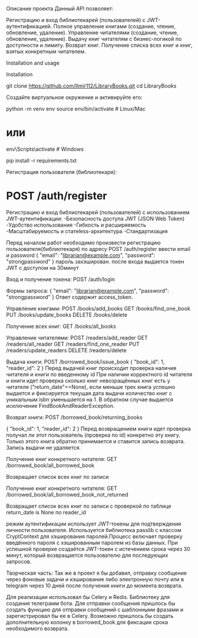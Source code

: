 Описание проекта
Данный API позволяет:

Регистрацию и вход библиотекарей (пользователей) с JWT-аутентификацией.
Полное управление книгами (создание, чтение, обновление, удаление).
Управление читателями (создание, чтение, обновление, удаление).
Выдачу книг читателям с бизнес-логикой по доступности и лимиту.
Возврат книг.
Получение списка всех книг и книг, взятых конкретным читателем.


Installation and usage

Installation

git clone https://github.com/Ilmir112/LibraryBooks.git
cd LibraryBooks

Создайте виртуальное окружение и активируйте его:
 
python -m venv env
source env/bin/activate  # Linux/Mac
# или
env\Scripts\activate  # Windows

pip install -r requirements.txt

Регистрация пользователя (библиотекаря):
# POST /auth/register
Регистрацию и вход библиотекарей (пользователей) с использованием JWT-аутентификации:
-Безопасность доступа JWT (JSON Web Token)
-Удобство использования
-Гибкость и расширяемость
-Масштабируемость и статeless-архитектура
-Стандартизация

Перед началом работ необходимо произвести регистрацию пользователя(библиотекаря) по адресу
POST /auth/register
ввести email и password
{
  "email": "librarian@example.com",
  "password": "strongpassword"
}
пароль захэширован. 
после входа выдается токен JWT с доступом на 30минут

Вход и получение токена:
POST /auth/login

 Формы запроса:
{
  "email": "librarian@example.com",
  "password": "strongpassword"
}
Ответ содержит access_token.

Управление книгами:
POST /books/add_books
GET /books/find_one_book
PUT /books/update_books
DELETE /books/delete

Получение всех книг:
GET /books/all_books

Управление читателями:
POST /readers/add_reader
GET /readers/all_reader
GET /readers/find_one_reader
PUT /readers/update_readers
DELETE /readers/delete

Выдача книги:
POST /borrowed_book/issue_book
{
  "book_id": 1,
  "reader_id": 2
}
Перед выдачей книг происходит проверка наличия читателя и книги по введенному id
При наличии корректного id читателя и книги идет проверка сколько книг невозращённых книг есть у читателя 
("return_date"==None), если меньше трех книга успешно выдается и фиксируется текущая дата выдачи количество книг 
с уникальным isbn уменьшается на 1. 
В обратном случае выдается исключение FindBookAndReaderException.
 

Возврат книги:
POST /borrowed_book/returning_books
 
{
  "book_id": 1,
  "reader_id": 2
}
Перед возвращением книги идет проверка получал ли этот пользователь (проверка по id) конкретно эту книгу.
Только этого книга обратно принимается и ставится запись возврата. Запись выдачи не удаляется.

Получение книг конкретного читателя:
GET /borrowed_book/all_borrowed_book

Возвращает список всех книг по записи

Получение книг конкретного читателя:
GET /borrowed_book/all_borrowed_book_not_returned

Возвращает список всех книг по записи c проверкой по таблице return_date is None по reader_id

режим аутентификации использует JWT-токены для подтверждения 
личности пользователя. Используется библиотека passlib с классом CryptContext для хэширования паролей.Процесс включает 
проверку введённого пароля с 
хэшированным паролем из базы данных. При успешной проверке создаётся JWT-токен с истечением срока через 30 минут, 
который возвращается пользователю для последующих запросов.

Творческая часть: 
Так же в проект я бы добавил, отправку сообщение через фоновые задачи и кэширование либо электронную почту или 
в telegram через 10 дней после получения книги до момента возврата.

Для реализации использовал бы Celery и Redis. Библиотеку для создания телеграмм бота.
Для отправки сообщения пришлось бы создать функцию для отправки сообщений 
с шаблонными фразами и зарегистрировал бы ее в Celery. Возможно пришлось бы 
создать дополнительную колонку в borrowed_book для фиксации срока необходимого возврата.